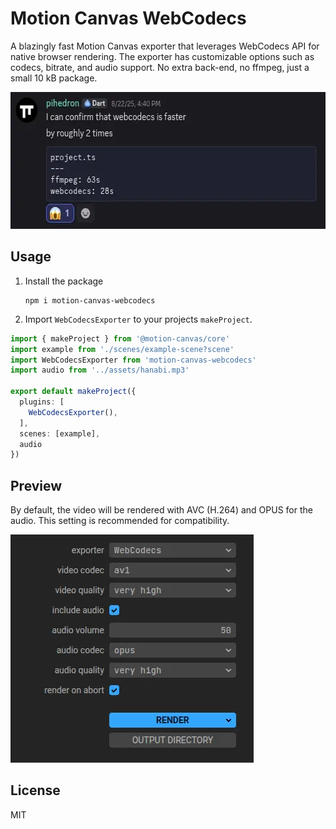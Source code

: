 # Motion Canvas WebCodecs

A blazingly fast Motion Canvas exporter that leverages WebCodecs API for native browser rendering. The exporter has customizable options such as codecs, bitrate, and audio support. No extra back-end, no ffmpeg, just a small 10 kB package.

<img width="584" height="219" alt="image" src="https://github.com/miseya/motion-canvas-webcodecs/blob/master/docs/review.webp?raw=true" />

## Usage

1. Install the package

   ```
   npm i motion-canvas-webcodecs
   ```

3. Import `WebCodecsExporter` to your projects `makeProject`.

  ```ts
  import { makeProject } from '@motion-canvas/core'
  import example from './scenes/example-scene?scene'
  import WebCodecsExporter from 'motion-canvas-webcodecs'
  import audio from '../assets/hanabi.mp3'

  export default makeProject({
    plugins: [
      WebCodecsExporter(),
    ],
    scenes: [example],
    audio
  })
  ```

## Preview

By default, the video will be rendered with AVC (H.264) and OPUS for the audio. This setting is recommended for compatibility.

<img width="389" height="365" alt="image" src="https://github.com/miseya/motion-canvas-webcodecs/blob/master/docs/settings.webp?raw=true" />

## License

MIT
